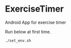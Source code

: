 ExerciseTimer
=============

Android App for exercise timer

Run below at first time.

```
./set_env.sh
```
